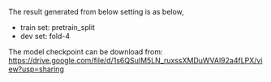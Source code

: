 The result generated from below setting is as below,
- train set: pretrain_split
- dev set: fold-4

The model checkpoint can be download from:
https://drive.google.com/file/d/1s6QSuIM5LN_ruxssXMDuWVAl92a4fLPX/view?usp=sharing
